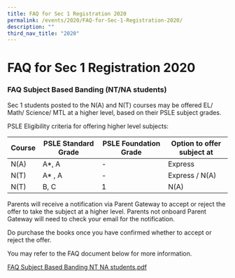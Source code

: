 ```yaml
---
title: FAQ for Sec 1 Registration 2020
permalink: /events/2020/FAQ-for-Sec-1-Registration-2020/
description: ""
third_nav_title: "2020"
---
```

# **FAQ for Sec 1 Registration 2020**

### FAQ Subject Based Banding (NT/NA students)

Sec 1 students posted to the N(A) and N(T) courses may be offered EL/ Math/ Science/ MTL at a higher level, based on their PSLE subject grades.

PSLE Eligibility criteria for offering higher level subjects:

| Course 	| PSLE Standard Grade 	| PSLE Foundation Grade 	| Option to offer subject at 	|
|---	|---	|---	|---	|
| N(A) 	| A*, A 	| - 	| Express 	|
| N(T) 	| A* , A 	| - 	| Express / N(A)  	|
| N(T) 	|  B, C 	| 1  	|  N(A) 	|

Parents will receive a notification via Parent Gateway to accept or reject the offer to take the subject at a higher level. Parents not onboard Parent Gateway will need to check your email for the notification. 

Do purchase the books once you have confirmed whether to accept or reject the offer. 

You may refer to the FAQ document below for more information.

[FAQ Subject Based Banding NT NA students.pdf](/files/FAQ%20Subject%20Based%20Banding%20NT%20NA%20students.pdf)